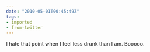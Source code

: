 ```yaml
---
date: "2010-05-01T00:45:49Z"
tags:
- imported
- from-twitter
---
```

I hate that point when I feel less drunk than I am. Booooo.
